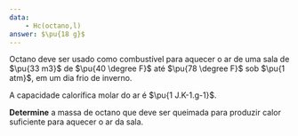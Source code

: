```yaml
---
data:
    - Hc(octano,l)
answer: $\pu{18 g}$
---
```


Octano deve ser usado como combustível para aquecer o ar de uma sala de $\pu{33 m3}$ de $\pu{40 \degree F}$ até $\pu{78 \degree F}$ sob $\pu{1 atm}$, em um dia frio de inverno.


A capacidade calorífica molar do ar é $\pu{1 J.K-1.g-1}$.

**Determine** a massa de octano que deve ser queimada para produzir calor suficiente para aquecer o ar da sala.
